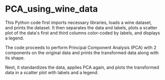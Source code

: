 # PCA_using_wine_data
This Python code first imports necessary libraries, loads a wine dataset, and prints the dataset. It then separates the data and labels, plots a scatter plot of the data's first and third columns color-coded by labels, and displays a legend.

The code proceeds to perform Principal Component Analysis (PCA) with 2 components on the original data and prints the transformed data along with its shape.

Next, it standardizes the data, applies PCA again, and plots the transformed data in a scatter plot with labels and a legend.




